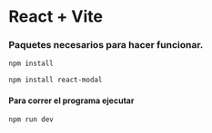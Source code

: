 # React + Vite

### Paquetes necesarios para hacer funcionar.

```bash
npm install 
```

```bash
npm install react-modal
```

#### Para correr el programa ejecutar 
```bash
npm run dev
```